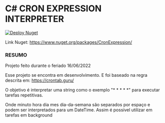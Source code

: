 # C# CRON EXPRESSION INTERPRETER
[![Deploy Nuget](https://github.com/brutalzinn/cronjob-interpreter/actions/workflows/deploy.yml/badge.svg)](https://github.com/brutalzinn/cronjob-interpreter/actions/workflows/deploy.yml)

Link Nuget: https://www.nuget.org/packages/CronExpression/

### RESUMO

Projeto feito durante o feriado 16/06/2022

Esse projeto se encontra em desenvolvimento. 
E foi baseado na regra descrita em: https://crontab.guru/

O objetivo é interpretar uma string como o exemplo "* * * * *" para executar tarefas repetitivas.

Onde minuto hora dia mes dia-da-semana são separados por espaço e podem ser interpretados para um DateTime. Assim é possível utilizar em tarefas em background

